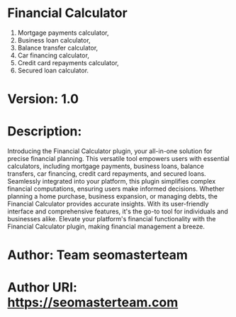 # Financial Calculator
1. Mortgage payments calculator,
2. Business loan calculator,
3. Balance transfer calculator,
4. Car financing calculator,
5. Credit card repayments calculator,
6. Secured loan calculator.

 
# Version:     1.0
# Description: 
Introducing the Financial Calculator plugin, your all-in-one solution for precise financial planning. This versatile tool empowers users with essential calculators, including mortgage payments, business loans, balance transfers, car financing, credit card repayments, and secured loans. Seamlessly integrated into your platform, this plugin simplifies complex financial computations, ensuring users make informed decisions. Whether planning a home purchase, business expansion, or managing debts, the Financial Calculator provides accurate insights. With its user-friendly interface and comprehensive features, it's the go-to tool for individuals and businesses alike. Elevate your platform's financial functionality with the Financial Calculator plugin, making financial management a breeze.
# Author:      Team seomasterteam
# Author URI:  https://seomasterteam.com

